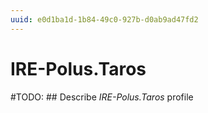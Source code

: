 ```yaml
---
uuid: e0d1ba1d-1b84-49c0-927b-d0ab9ad47fd2
---
```



# IRE-Polus.Taros


#TODO: ## Describe *IRE-Polus.Taros* profile
